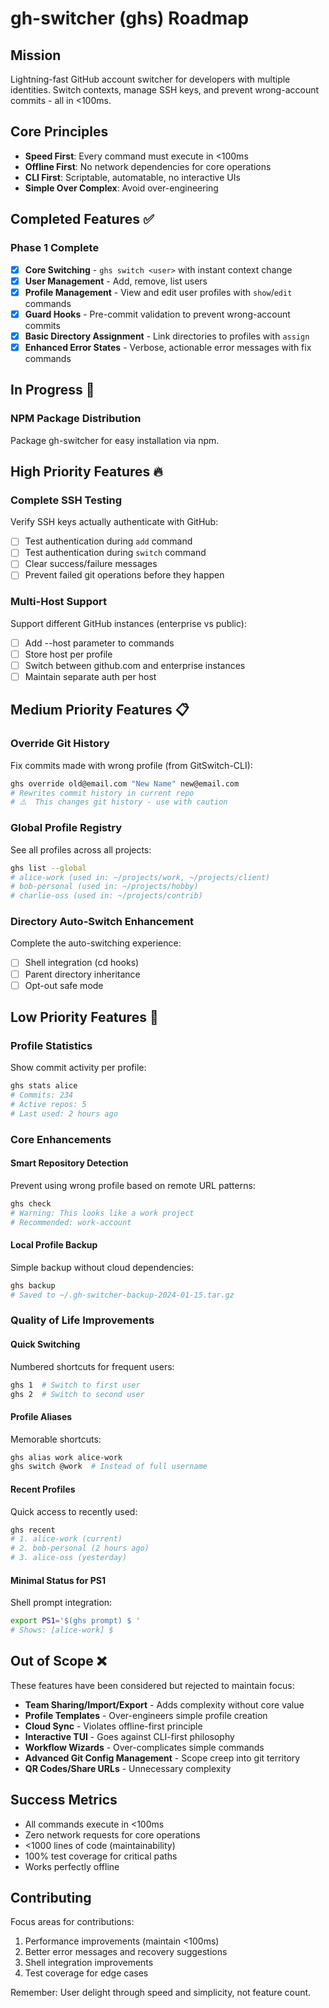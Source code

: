 # gh-switcher (ghs) Roadmap

## Mission
Lightning-fast GitHub account switcher for developers with multiple identities. Switch contexts, manage SSH keys, and prevent wrong-account commits - all in <100ms.

## Core Principles
- **Speed First**: Every command must execute in <100ms
- **Offline First**: No network dependencies for core operations
- **CLI First**: Scriptable, automatable, no interactive UIs
- **Simple Over Complex**: Avoid over-engineering

## Completed Features ✅

### Phase 1 Complete
- [x] **Core Switching** - `ghs switch <user>` with instant context change
- [x] **User Management** - Add, remove, list users
- [x] **Profile Management** - View and edit user profiles with `show`/`edit` commands
- [x] **Guard Hooks** - Pre-commit validation to prevent wrong-account commits
- [x] **Basic Directory Assignment** - Link directories to profiles with `assign`
- [x] **Enhanced Error States** - Verbose, actionable error messages with fix commands

## In Progress 🚧

### NPM Package Distribution
Package gh-switcher for easy installation via npm.

## High Priority Features 🔥

### Complete SSH Testing
Verify SSH keys actually authenticate with GitHub:
- [ ] Test authentication during `add` command
- [ ] Test authentication during `switch` command
- [ ] Clear success/failure messages
- [ ] Prevent failed git operations before they happen

### Multi-Host Support
Support different GitHub instances (enterprise vs public):
- [ ] Add --host parameter to commands
- [ ] Store host per profile
- [ ] Switch between github.com and enterprise instances
- [ ] Maintain separate auth per host

## Medium Priority Features 📋

### Override Git History
Fix commits made with wrong profile (from GitSwitch-CLI):
```bash
ghs override old@email.com "New Name" new@email.com
# Rewrites commit history in current repo
# ⚠️  This changes git history - use with caution
```

### Global Profile Registry
See all profiles across all projects:
```bash
ghs list --global
# alice-work (used in: ~/projects/work, ~/projects/client)
# bob-personal (used in: ~/projects/hobby)
# charlie-oss (used in: ~/projects/contrib)
```

### Directory Auto-Switch Enhancement
Complete the auto-switching experience:
- [ ] Shell integration (cd hooks)
- [ ] Parent directory inheritance
- [ ] Opt-out safe mode

## Low Priority Features 💭

### Profile Statistics
Show commit activity per profile:
```bash
ghs stats alice
# Commits: 234
# Active repos: 5
# Last used: 2 hours ago
```

### Core Enhancements

#### Smart Repository Detection
Prevent using wrong profile based on remote URL patterns:
```bash
ghs check
# Warning: This looks like a work project
# Recommended: work-account
```

#### Local Profile Backup
Simple backup without cloud dependencies:
```bash
ghs backup
# Saved to ~/.gh-switcher-backup-2024-01-15.tar.gz
```


### Quality of Life Improvements

#### Quick Switching
Numbered shortcuts for frequent users:
```bash
ghs 1  # Switch to first user
ghs 2  # Switch to second user
```

#### Profile Aliases
Memorable shortcuts:
```bash
ghs alias work alice-work
ghs switch @work  # Instead of full username
```

#### Recent Profiles
Quick access to recently used:
```bash
ghs recent
# 1. alice-work (current)
# 2. bob-personal (2 hours ago)
# 3. alice-oss (yesterday)
```

#### Minimal Status for PS1
Shell prompt integration:
```bash
export PS1='$(ghs prompt) $ '
# Shows: [alice-work] $ 
```


## Out of Scope ❌

These features have been considered but rejected to maintain focus:

- **Team Sharing/Import/Export** - Adds complexity without core value
- **Profile Templates** - Over-engineers simple profile creation  
- **Cloud Sync** - Violates offline-first principle
- **Interactive TUI** - Goes against CLI-first philosophy
- **Workflow Wizards** - Over-complicates simple commands
- **Advanced Git Config Management** - Scope creep into git territory
- **QR Codes/Share URLs** - Unnecessary complexity

## Success Metrics

- All commands execute in <100ms
- Zero network requests for core operations
- <1000 lines of code (maintainability)
- 100% test coverage for critical paths
- Works perfectly offline

## Contributing

Focus areas for contributions:
1. Performance improvements (maintain <100ms)
2. Better error messages and recovery suggestions
3. Shell integration improvements
4. Test coverage for edge cases

Remember: User delight through speed and simplicity, not feature count.